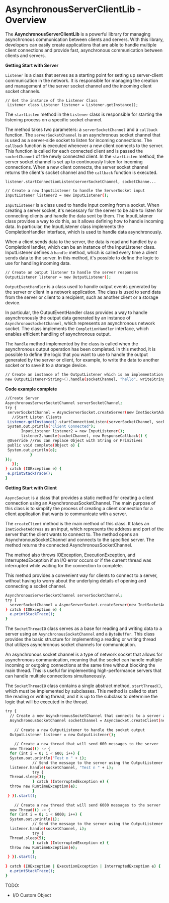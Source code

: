 
# AsynchronousServerClientLib - Overview
The **AsynchronousServerClientLib** is a powerful library for managing asynchronous communication between clients and servers. With this library, developers can easily create applications that are able to handle multiple client connections and provide fast, asynchronous communication between clients and servers.

 **Getting Start with Server**


`Listener` is a class that serves as a starting point for setting up server-client communication in the network. It is responsible for managing the creation and management of the server socket channel and the incoming client socket channels.

    // Get the instance of the Listener Class
     Listener class Listener listener = Listener.getInstance();

The `startListen` method in the `Listener` class is responsible for starting the listening process on a specific socket channel.

The method takes two parameters: a `serverSocketChannel` and a `callback` function.
The `serverSocketChannel` is an asynchronous socket channel that is used as a server-side socket to listen for incoming connections.
The `callback` function is executed whenever a new client connects to the server. This function is called for each connected client and is passed the `socketChannel` of the newly connected client.
In the `startListen` method, the server socket channel is set up to continuously listen for incoming connections. When a new client connects, the server socket channel returns the client's socket channel and the `callback` function is executed.

    listener.startConnectionListen(serverSocketChannel, socketChanne...
   
   
```sh
// Create a new InputListener to handle the ServerSocket input
InputListener listener2 = new InputListener();
```

`InputListener` is a class used to handle input coming from a socket. When creating a server socket, it's necessary for the server to be able to listen for connecting clients and handle the data sent by them. The InputListener class provides a way to do this, as it allows defining how to handle incoming data. In particular, the InputListener class implements the CompletionHandler interface, which is used to handle data asynchronously.

When a client sends data to the server, the data is read and handled by a CompletionHandler, which can be an instance of the InputListener class. InputListener defines a `handle` method, which is called every time a client sends data to the server. In this method, it's possible to define the logic to use for handling incoming data.
 ```sh
// Create an output listener to handle the server responses  
OutputListener listener = new OutputListener();
 ```
`OutputEventHandler` is a class used to handle output events generated by the server or client in a network application. The class is used to send data from the server or client to a recipient, such as another client or a storage device.

In particular, the OutputEventHandler class provides a way to handle asynchronously the output data generated by an instance of `AsynchronousSocketChannel`, which represents an asynchronous network socket. The class implements the `CompletionHandler` interface, which enables efficient handling of asynchronous output.

The `handle` method implemented by the class is called when the asynchronous output operation has been completed. In this method, it is possible to define the logic that you want to use to handle the output generated by the server or client, for example, to write the data to another socket or to save it to a storage device.
 ```sh
// Create an instance of the OutputListener which is an implementation of OutputEventHandler class and handle output 
new OutputListener<String>().handle(socketChannel, "hello", writeStringOutputEvent);
 ```
**Code example complete**
 ```sh
//Create Server  
AsynchronousServerSocketChannel serverSocketChannel;  
try {  
  serverSocketChannel = AsyncServerSocket.createServer(new InetSocketAddress(8080));  
    //Start Listen Clients  
  Listener.getInstance().startConnectionListen(serverSocketChannel, socketChannel -> {  
  System.out.println("Client Connected");  
        InputListener listener2 = new InputListener();  
        listener2.handle(socketChannel, new ResponseCallback() {  
  @Override //You can replace Object with String or Primitives  
  public void complete(Object o) {  
  System.out.println(o);  
            }  
 });  
    });  
} catch (IOException e) {  
  e.printStackTrace();  
}
```

**Getting Start with Client**

`AsyncSocket` is a class that provides a static method for creating a client connection using an AsynchronousSocketChannel. The main purpose of this class is to simplify the process of creating a client connection for a client application that wants to communicate with a server.

The `createClient` method is the main method of this class. It takes an `InetSocketAddress` as an input, which represents the address and port of the server that the client wants to connect to. The method opens an AsynchronousSocketChannel and connects to the specified server. The method returns the connected AsynchronousSocketChannel.

The method also throws IOException, ExecutionException, and InterruptedException if an I/O error occurs or if the current thread was interrupted while waiting for the connection to complete.

This method provides a convenient way for clients to connect to a server, without having to worry about the underlying details of opening and connecting a socket channel.
```sh
AsynchronousServerSocketChannel serverSocketChannel;  
try {  
  serverSocketChannel = AsyncServerSocket.createServer(new InetSocketAddress(8080));  
} catch (IOException e) {  
  e.printStackTrace();  
}
```

The `SocketThreadIO` class serves as a base for reading and writing data to a server using an `AsynchronousSocketChannel` and a `ByteBuffer`. This class provides the basic structure for implementing a reading or writing thread that utilizes asynchronous socket channels for communication.

An asynchronous socket channel is a type of network socket that allows for asynchronous communication, meaning that the socket can handle multiple incoming or outgoing connections at the same time without blocking the main thread. This is useful for implementing high-performance servers that can handle multiple connections simultaneously.

The `SocketThreadIO` class contains a single abstract method, `startThread()`, which must be implemented by subclasses. This method is called to start the reading or writing thread, and it is up to the subclass to determine the logic that will be executed in the thread.

```sh
try {  
  // Create a new AsynchronousSocketChannel that connects to a server at localhost:8080  
  AsynchronousSocketChannel socketChannel = AsyncSocket.createClient(new InetSocketAddress("localhost", 8080));  
  
    // Create a new OutputListener to handle the socket output  
  OutputListener listener = new OutputListener();  
  
    // Create a new thread that will send 600 messages to the server  
  new Thread(() -> {  
  for (int i = 0; i < 600; i++) {  
  System.out.println("Test n " + i);  
            // Send the message to the server using the OutputListener  
  listener.handle(socketChannel, "Test n " + i);  
            try {  
  Thread.sleep(3);  
            } catch (InterruptedException e) {  
  throw new RuntimeException(e);  
            }  
 } }).start();  
  
    // Create a new thread that will send 6000 messages to the server  
  new Thread(() -> {  
  for (int i = 0; i < 6000; i++) {  
  System.out.println(i);  
            // Send the message to the server using the OutputListener  
  listener.handle(socketChannel, i);  
            try {  
  Thread.sleep(5);  
            } catch (InterruptedException e) {  
  throw new RuntimeException(e);  
            }  
 } }).start();  
  
} catch (IOException | ExecutionException | InterruptedException e) {  
  e.printStackTrace();  
}
```

 TODO:
 - I/O Custom Object

